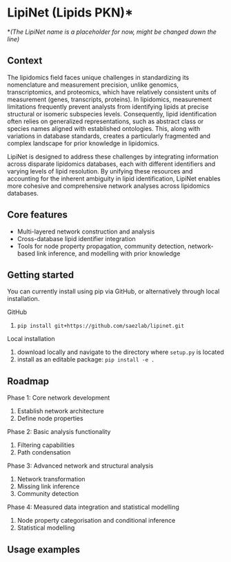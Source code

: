 # LipiNet (Lipids PKN)*
*_(The LipiNet name is a placeholder for now, might be changed down the line)_

## Context

The lipidomics field faces unique challenges in standardizing its nomenclature and measurement precision, unlike genomics, transcriptomics, and proteomics, which have relatively consistent units of measurement (genes, transcripts, proteins). In lipidomics, measurement limitations frequently prevent analysts from identifying lipids at precise structural or isomeric subspecies levels. Consequently, lipid identification often relies on generalized representations, such as abstract class or species names aligned with established ontologies. This, along with variations in database standards, creates a particularly fragmented and complex landscape for prior knowledge in lipidomics.

LipiNet is designed to address these challenges by integrating information across disparate lipidomics databases, each with different identifiers and varying levels of lipid resolution. By unifying these resources and accounting for the inherent ambiguity in lipid identification, LipiNet enables more cohesive and comprehensive network analyses across lipidomics databases.

## Core features 

- Multi-layered network construction and analysis 
- Cross-database lipid identifier integration 
- Tools for node property propagation, community detection, network-based link inference, and modelling with prior knowledge 

## Getting started

You can currently install using pip via GitHub, or alternatively through local installation.

GitHub
1. `pip install git+https://github.com/saezlab/lipinet.git`

Local installation 
1. download locally and navigate to the directory where `setup.py` is located
2. install as an editable package: `pip install -e .`

## Roadmap 

Phase 1: Core network development 
1. Establish network architecture 
2. Define node properties 

Phase 2: Basic analysis functionality 
1. Filtering capabilities 
2. Path condensation

Phase 3: Advanced network and structural analysis 
1. Network transformation
2. Missing link inference 
3. Community detection

Phase 4: Measured data integration and statistical modelling 
1. Node property categorisation and conditional inference 
2. Statistical modelling 

## Usage examples 

